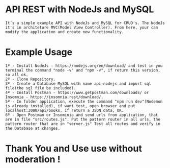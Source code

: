 
# API REST with NodeJs and MySQL

    It´s a simple example API with NodeJs and MySQL for CRUD's. The NodeJs it's in architeture MVC(Model View Controller). From here, your can modify the application and create new functionality.

# Example Usage

    1º - Install NodeJs - https://nodejs.org/en/download/ and test in you terminal the command "node -v" and "npm -v", if return this version, so all ok.
    2º - Clone Repository.
    3º - Create a Database MySQL with name api-nodejs and import sql file(the sql file be included).
    4º - Install Postman - https://www.getpostman.com/downloads/ or Insomnia - https://insomnia.rest/download/.
    5º - In folder application, execute the command "npm run dev"(Nodemon is already installed), if want test, open browser and put localhost:3000/api/books, if return a JSON data, OK.
    6º - Open Postman or Insominia and send urls from application, that are in file "src/routes.js". Put the pattern router in all urls, the pattern router that are in "server.js" Test all routes and verify in the Database at changes.

# Thank You and Use use without moderation !


